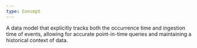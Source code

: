 ```yaml
---
type: Concept
---
```


A data model that explicitly tracks both the occurrence time and ingestion time of events, allowing for accurate point-in-time queries and maintaining a historical context of data.